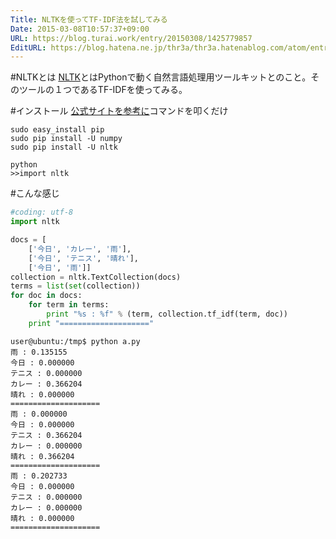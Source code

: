 ```yaml
---
Title: NLTKを使ってTF-IDF法を試してみる
Date: 2015-03-08T10:57:37+09:00
URL: https://blog.turai.work/entry/20150308/1425779857
EditURL: https://blog.hatena.ne.jp/thr3a/thr3a.hatenablog.com/atom/entry/8454420450087429993
---
```


#NLTKとは
[NLTK](http://www.nltk.org/)とはPythonで動く自然言語処理用ツールキットとのこと。そのツールの１つであるTF-IDFを使ってみる。

#インストール
[公式サイトを参考に](http://www.nltk.org/install.html)コマンドを叩くだけ
```
sudo easy_install pip
sudo pip install -U numpy
sudo pip install -U nltk

python
>>import nltk
```
#こんな感じ
```python
#coding: utf-8
import nltk

docs = [
	['今日', 'カレー', '雨'],
	['今日', 'テニス', '晴れ'],
	['今日', '雨']]
collection = nltk.TextCollection(docs)
terms = list(set(collection))
for doc in docs:
	for term in terms:
		print "%s : %f" % (term, collection.tf_idf(term, doc))
	print "===================="
```
```
user@ubuntu:/tmp$ python a.py 
雨 : 0.135155
今日 : 0.000000
テニス : 0.000000
カレー : 0.366204
晴れ : 0.000000
====================
雨 : 0.000000
今日 : 0.000000
テニス : 0.366204
カレー : 0.000000
晴れ : 0.366204
====================
雨 : 0.202733
今日 : 0.000000
テニス : 0.000000
カレー : 0.000000
晴れ : 0.000000
====================
```
